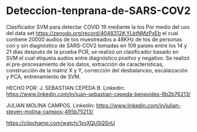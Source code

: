 # Deteccion-tenprana-de-SARS-COV2
Clasificador SVM para detectar COVID 19 mediante la tos
Por medio del uso del data set https://zenodo.org/record/4048312#.YLktNMzPxEb el cual contiene 20000 audios de tos muestreados a 48KHz de tos de personas con y sin diagnóstico de 
SARS-COV2 tomadas en 109 paises entre los 14 y 21 días después de la prueba PCR, se realizó un clasificador basado en SVM el cual etiqueta audios entre diagnóstico positvo y negativo.
Se realizó el pre-procesamiento de los datos, extracción de características, construcción de la matriz X y Y, corrección del desbalanceo, escalaización y PCA, entrenamiento de SVM.


HECHO POR: 
J. SEBASTIAN CEPEDA B. Linkedin: https://www.linkedin.com/in/juan-sebastian-cepeda-benavides-9b2b76213/

JULIAN MOLINA CAMPOS.  Linkedin: https://www.linkedin.com/in/julian-steven-molina-campos-495b75213/

https://clipchamp.com/watch/1xsXQUSQSnU
